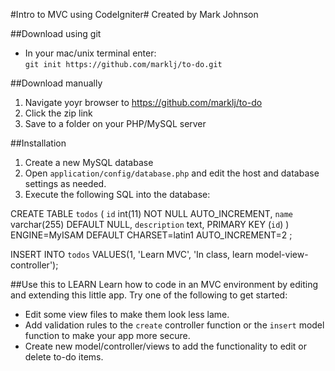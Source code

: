 #Intro to MVC using CodeIgniter#
Created by Mark Johnson

##Download using git

- In your mac/unix terminal enter:  
 `git init https://github.com/marklj/to-do.git`

##Download manually
1. Navigate yoyr browser to https://github.com/marklj/to-do
2. Click the zip link
3. Save to a folder on your PHP/MySQL server

##Installation
1. Create a new MySQL database
2. Open `application/config/database.php` and edit the host and database settings as needed.
3. Execute the following SQL into the database:

CREATE TABLE `todos` (
  `id` int(11) NOT NULL AUTO_INCREMENT,
  `name` varchar(255) DEFAULT NULL,
  `description` text,
  PRIMARY KEY (`id`)
) ENGINE=MyISAM  DEFAULT CHARSET=latin1 AUTO_INCREMENT=2 ;

INSERT INTO `todos` VALUES(1, 'Learn MVC', 'In class, learn model-view-controller');

##Use this to LEARN
Learn how to code in an MVC environment by editing and extending this little app. Try one of the following to get started:

* Edit some view files to make them look less lame.
* Add validation rules to the `create` controller function or the `insert` model function to make your app more secure.
* Create new model/controller/views to add the functionality to edit or delete to-do items.